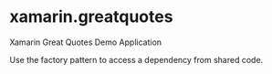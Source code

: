 # xamarin.greatquotes
Xamarin Great Quotes Demo Application

Use the factory pattern to access a dependency from shared code.
